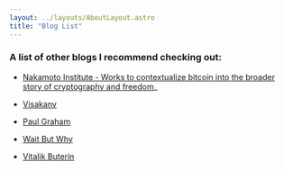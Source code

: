 ```yaml
---
layout: ../layouts/AboutLayout.astro
title: "Blog List"
---
```


### A list of other blogs I recommend checking out:

- [Nakamoto Institute - Works to contextualize bitcoin into the broader story of cryptography and freedom](https://nakamotoinstitute.org/library/)_

- [Visakanv](https://www.visakanv.com/blog/)

- [Paul Graham](https://paulgraham.com/)

- [Wait But Why](https://waitbutwhy.com/)

- [Vitalik Buterin](https://vitalik.eth.limo/)
